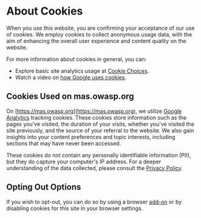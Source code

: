 # About Cookies

When you use this website, you are confirming your acceptance of our use of cookies. We employ cookies to collect anonymous usage data, with the aim of enhancing the overall user experience and content quality on the website.

For more information about cookies in general, you can:

- Explore basic site analytics usage at [Cookie Choices](https://www.cookiechoices.org/).
- Watch a video on [how Google uses cookies](http://www.google.com/intl/en/policies/technologies/cookies/).

## Cookies Used on mas.owasp.org

On [https://mas.owasp.org](https://mas.owasp.org), we utilize [Google Analytics](https://marketingplatform.google.com/about/analytics/) tracking cookies. These cookies store information such as the pages you've visited, the duration of your visits, whether you've visited the site previously, and the source of your referral to the website. We also gain insights into your content preferences and topic interests, including sections that may have never been accessed.

These cookies do not contain any personally identifiable information (PII), but they do capture your computer's IP address. For a deeper understanding of the data collected, please consult the [Privacy Policy](https://policies.google.com/privacy).

## Opting Out Options

If you wish to opt-out, you can do so by using a browser [add-on](http://tools.google.com/dlpage/gaoptout) or by disabling cookies for this site in your browser settings.
